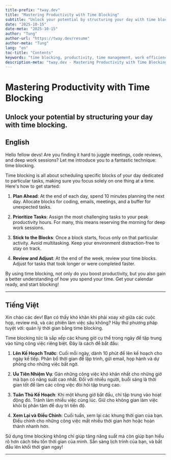 ```yaml
---
title-prefix: "tway.dev"
title: "Mastering Productivity with Time Blocking"
subtitle: "Unlock your potential by structuring your day with time blocking."
date: "2025-10-15"
date-meta: "2025-10-15"
author: "Tung"
author-url: "https://tway.dev/resume"
author-meta: "Tung"
lang: "en"
toc-title: "Contents"
keywords: "time blocking, productivity, time management, work efficiency, schedule planning"
description-meta: "tway.dev - Mastering Productivity with Time Blocking - Unlock your potential by structuring your day with time blocking."
---
```


# Mastering Productivity with Time Blocking
## Unlock your potential by structuring your day with time blocking.

## English
Hello fellow devs! Are you finding it hard to juggle meetings, code reviews, and deep work sessions? Let me introduce you to a fantastic technique: time blocking.

Time blocking is all about scheduling specific blocks of your day dedicated to particular tasks, making sure you focus solely on one thing at a time. Here's how to get started:

1. **Plan Ahead**: At the end of each day, spend 10 minutes planning the next day. Allocate blocks for coding, emails, meetings, and a buffer for unexpected tasks.

2. **Prioritize Tasks**: Assign the most challenging tasks to your peak productivity hours. For many, this means reserving the morning for deep work sessions.

3. **Stick to the Blocks**: Once a block starts, focus only on that particular activity. Avoid multitasking. Keep your environment distraction-free to stay on track.

4. **Review and Adjust**: At the end of the week, review your time blocks. Adjust for tasks that took longer or were completed faster.

By using time blocking, not only do you boost productivity, but you also gain a better understanding of how you spend your time. Get your calendar ready, and start blocking!

---

## Tiếng Việt
Xin chào các dev! Bạn có thấy khó khăn khi phải xoay xở giữa các cuộc họp, review mã, và các phiên làm việc sâu không? Hãy thử phương pháp tuyệt vời: quản lý thời gian bằng time blocking.

Time blocking tức là sắp xếp các khung giờ cụ thể trong ngày để tập trung vào từng công việc riêng biệt. Đây là cách để bắt đầu:

1. **Lên Kế Hoạch Trước**: Cuối mỗi ngày, dành 10 phút để lên kế hoạch cho ngày kế tiếp. Phân bổ thời gian để lập trình, gửi email, họp hành và dự phòng cho những việc bất ngờ.

2. **Ưu Tiên Nhiệm Vụ**: Gán những công việc khó khăn nhất cho những giờ mà bạn có năng suất cao nhất. Đối với nhiều người, buổi sáng là thời gian tốt để làm các công việc đòi hỏi tập trung cao.

3. **Tuân Thủ Kế Hoạch**: Khi một khung giờ bắt đầu, chỉ tập trung vào hoạt động đó. Tránh làm nhiều việc cùng lúc. Giữ cho không gian làm việc khỏi bị phân tâm để duy trì tiến độ.

4. **Xem Lại và Điều Chỉnh**: Cuối tuần, xem lại các khung thời gian của bạn. Điều chỉnh cho những công việc mất nhiều thời gian hơn hoặc hoàn thành nhanh hơn.

Sử dụng time blocking không chỉ giúp tăng năng suất mà còn giúp bạn hiểu rõ hơn cách tiêu tốn thời gian của mình. Sẵn sàng lịch trình của bạn, và bắt đầu lên khối thời gian ngay!

---